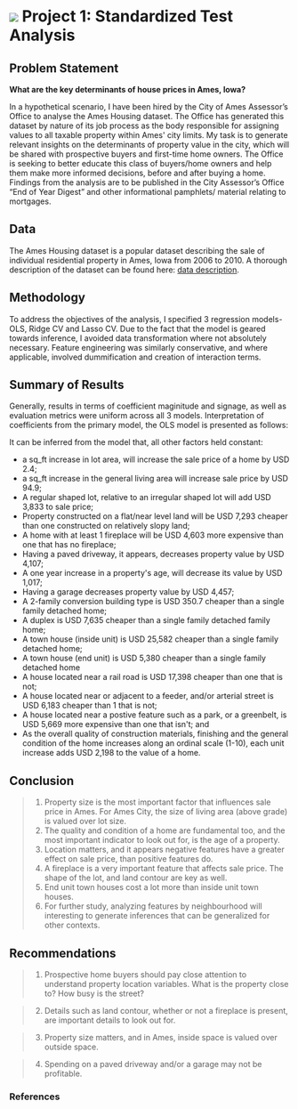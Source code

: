 # ![](https://ga-dash.s3.amazonaws.com/production/assets/logo-9f88ae6c9c3871690e33280fcf557f33.png) Project 1: Standardized Test Analysis

## Problem Statement 

**What are the key determinants of house prices in Ames, Iowa?** 

In a hypothetical scenario, I have been hired by the City of Ames Assessor’s Office to analyse the Ames Housing dataset. The Office has generated this dataset by nature of its job process as the body responsible for assigning values to all taxable property within Ames' city limits. My task is to generate relevant insights on the determinants of property value in the city, which will be shared with prospective buyers and first-time home owners. The Office is seeking to better educate this class of buyers/home owners and help them make more informed decisions, before and after buying a home. Findings from the analysis are to be published in the City Assessor’s Office “End of Year Digest” and other informational pamphlets/ material relating to mortgages.  


## Data

The Ames Housing dataset is a popular dataset  describing the sale of individual residential property in Ames, Iowa
from 2006 to 2010. A thorough description of the dataset can be found here: [data description](http://jse.amstat.org/v19n3/decock/DataDocumentation.txt).

## Methodology

To address the objectives of the analysis, I specified 3 regression models- OLS, Ridge CV and Lasso CV. Due to the fact that the model is geared towards inference, I avoided data transformation where not absolutely necessary. Feature engineering was similarly conservative, and where applicable, involved dummification and creation of interaction terms. 


## Summary of Results

Generally, results in terms of coefficient maginitude and signage, as well as evaluation metrics were uniform across all 3 models. Interpretation of coefficients from the primary model, the OLS model is presented as follows:

It can be inferred from the model that, all other factors held constant:
* a sq_ft increase in lot area, will increase the sale price of a home by USD 2.4;
* a sq_ft increase in the general living area will increase sale price by USD 94.9;
* A regular shaped lot, relative to an irregular shaped lot will add USD 3,833 to sale price;
* Property constructed on a flat/near level land will be USD 7,293 cheaper than one constructed on relatively slopy land;
* A home with at least 1 fireplace will be USD 4,603 more expensive than one that has no fireplace;
* Having a paved driveway, it appears, decreases property value by USD 4,107;
* A one year increase in a property's age, will decrease its value by USD 1,017;
* Having a garage decreases property value by USD 4,457;
* A 2-family conversion building type is USD 350.7 cheaper than a single family detached home;
* A duplex is USD 7,635 cheaper than a single family detached family home;
* A town house (inside unit) is USD 25,582 cheaper than a single family detached home;
* A town house (end unit) is USD 5,380 cheaper than a single family detached home
* A house located near a rail road is USD 17,398 cheaper than one that is not;
* A house located near or adjacent to a feeder, and/or arterial street is USD 6,183 cheaper than 1 that is not;
* A house located near a postive feature such as a park, or a greenbelt, is USD 5,669 more expensive than one that isn't; and
* As the overall quality of construction materials, finishing and the general condition of the home increases along an ordinal scale (1-10), each unit increase adds USD 2,198 to the value of a home.


## Conclusion

> 1. Property size is the most important factor that influences sale price in Ames. For Ames City, the size of living area (above grade) is valued over lot size.
> 2. The quality and condition of a home are fundamental too, and the most important indicator to look out for, is the age of a property.
> 3. Location matters, and it appears negative features have a greater effect on sale price, than positive features do.
> 4. A fireplace is a very important feature that affects sale price. The shape of the lot, and land contour are key as well. 
> 5. End unit town houses cost a lot more than inside unit town houses. 
> 6. For further study, analyzing features by neighbourhood will interesting to generate inferences that can be generalized for other contexts.

## Recommendations

> 1. Prospective home buyers should pay close attention to understand property location variables. What is the property close to? How busy is the street?

> 2. Details such as land contour, whether or not a fireplace is present, are important details to look out for.

> 3. Property size matters, and in Ames, inside space is valued over outside space.

> 4. Spending on a paved driveway and/or a garage may not be profitable.


### References

[](https://towardsdatascience.com/wrangling-through-dataland-modeling-house-prices-in-ames-iowa-75b9b4086c96)
[](https://www.opendoor.com/w/blog/factors-that-influence-home-value)
[](https://www.homelight.com/blog/buyer-are-basements-included-in-square-footage/)
[](https://www.homelight.com/blog/land-appraisals/)
